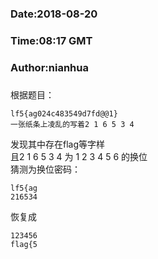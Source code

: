 ###
###    Date:2018-08-20
###   Time:08:17 GMT
###  Author:nianhua
###

根据题目：
````
lf5{ag024c483549d7fd@@1}
一张纸条上凌乱的写着2 1 6 5 3 4
````

发现其中存在flag等字样</br>
且2 1 6 5 3 4 为 1 2 3 4 5 6 的换位</br>
猜测为换位密码：</br>
````
lf5{ag
216534
````
恢复成
````
123456
flag{5
````


